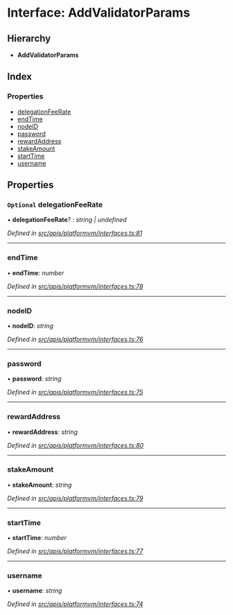 # Interface: AddValidatorParams

## Hierarchy

- **AddValidatorParams**

## Index

### Properties

- [delegationFeeRate](platformvm_interfaces.addvalidatorparams#optional-delegationfeerate)
- [endTime](platformvm_interfaces.addvalidatorparams#endtime)
- [nodeID](platformvm_interfaces.addvalidatorparams#nodeid)
- [password](platformvm_interfaces.addvalidatorparams#password)
- [rewardAddress](platformvm_interfaces.addvalidatorparams#rewardaddress)
- [stakeAmount](platformvm_interfaces.addvalidatorparams#stakeamount)
- [startTime](platformvm_interfaces.addvalidatorparams#starttime)
- [username](platformvm_interfaces.addvalidatorparams#username)

## Properties

### `Optional` delegationFeeRate

• **delegationFeeRate**? : _string | undefined_

_Defined in [src/apis/platformvm/interfaces.ts:81](https://github.com/chain4travel/caminojs/blob/3883166/src/apis/platformvm/interfaces.ts#L81)_

---

### endTime

• **endTime**: _number_

_Defined in [src/apis/platformvm/interfaces.ts:78](https://github.com/chain4travel/caminojs/blob/3883166/src/apis/platformvm/interfaces.ts#L78)_

---

### nodeID

• **nodeID**: _string_

_Defined in [src/apis/platformvm/interfaces.ts:76](https://github.com/chain4travel/caminojs/blob/3883166/src/apis/platformvm/interfaces.ts#L76)_

---

### password

• **password**: _string_

_Defined in [src/apis/platformvm/interfaces.ts:75](https://github.com/chain4travel/caminojs/blob/3883166/src/apis/platformvm/interfaces.ts#L75)_

---

### rewardAddress

• **rewardAddress**: _string_

_Defined in [src/apis/platformvm/interfaces.ts:80](https://github.com/chain4travel/caminojs/blob/3883166/src/apis/platformvm/interfaces.ts#L80)_

---

### stakeAmount

• **stakeAmount**: _string_

_Defined in [src/apis/platformvm/interfaces.ts:79](https://github.com/chain4travel/caminojs/blob/3883166/src/apis/platformvm/interfaces.ts#L79)_

---

### startTime

• **startTime**: _number_

_Defined in [src/apis/platformvm/interfaces.ts:77](https://github.com/chain4travel/caminojs/blob/3883166/src/apis/platformvm/interfaces.ts#L77)_

---

### username

• **username**: _string_

_Defined in [src/apis/platformvm/interfaces.ts:74](https://github.com/chain4travel/caminojs/blob/3883166/src/apis/platformvm/interfaces.ts#L74)_
